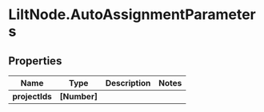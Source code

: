 # LiltNode.AutoAssignmentParameters

## Properties

Name | Type | Description | Notes
------------ | ------------- | ------------- | -------------
**projectIds** | **[Number]** |  | 


